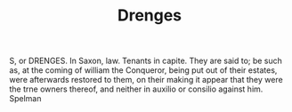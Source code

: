 ---
title: Drenges
letter: D
permalink: "/definitions/bld-drenges.html"
body: S, or DRENGES. In Saxon, law. Tenants in capite. They are said to; be such as,
  at the coming of william the Conqueror, being put out of their estates, were afterwards
  restored to them, on their making it appear that they were the trne owners thereof,
  and neither in auxilio or consilio against him. Spelman
published_at: '2018-07-07'
source: Black's Law Dictionary 2nd Ed (1910)
layout: post
---